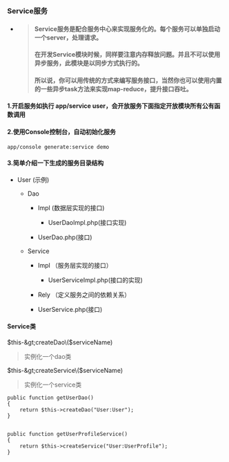 ### Service服务

* > #### Service服务是配合服务中心来实现服务化的。每个服务可以单独启动一个server，处理请求。
  >
  > #### 在开发Service模块时候，同样要注意内存释放问题。并且不可以使用异步服务，此模块是以同步方式执行的。
  >
  > #### 所以说，你可以用传统的方式来编写服务接口，当然你也可以使用内置的一些异步task方法来实现map-reduce，提升接口吞吐。

#### 1.开启服务如执行 app/service user，会开放服务下面指定开放模块所有公有函数调用

#### 2.使用Console控制台，自动初始化服务

```
app/console generate:service demo
```

#### 3.简单介绍一下生成的服务目录结构

* User \(示例\)

  * Dao

    * Impl \(数据层实现的接口\)

      * UserDaoImpl.php\(接口实现\)

    * UserDao.php\(接口\)

  * Service

    * Impl （服务层实现的接口）

      * UserServiceImpl.php\(接口的实现\)

    * Rely （定义服务之间的依赖关系）

    * UserService.php\(接口\)

#### Service类

$this-&gt;createDao\($serviceName\)

> 实例化一个dao类

$this-&gt;createService\($serviceName\)

> 实例化一个service类

```
public function getUserDao()
{
    return $this->createDao("User:User");
}


public function getUserProfileService()
{
    return $this->createService("User:UserProfile");
}
```




